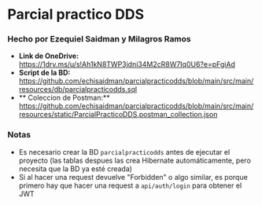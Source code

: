 # Parcial practico DDS

### Hecho por Ezequiel Saidman y Milagros Ramos 

- **Link de OneDrive:** https://1drv.ms/u/s!Ah1kN8TWP3jdni34M2cR8W7Iq0U6?e=pFgiAd
- **Script de la BD:** https://github.com/echisaidman/parcialpracticodds/blob/main/src/main/resources/db/parcialpracticodds.sql
- ** Coleccion de Postman:** https://github.com/echisaidman/parcialpracticodds/blob/main/src/main/resources/static/ParcialPracticoDDS.postman_collection.json

### Notas
- Es necesario crear la BD `parcialpracticodds` antes de ejecutar el proyecto (las tablas despues las crea Hibernate automáticamente, pero necesita que la BD ya esté creada)
- Si al hacer una request devuelve "Forbidden" o algo similar, es porque primero hay que hacer una request a `api/auth/login` para obtener el JWT
